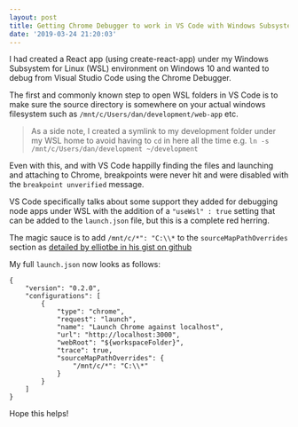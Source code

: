 ```yaml
---
layout: post
title: Getting Chrome Debugger to work in VS Code with Windows Subsystem for Linux
date: '2019-03-24 21:20:03'
---
```


I had created a React app (using create-react-app) under my Windows Subsystem for Linux (WSL) environment on Windows 10 and wanted to debug from Visual Studio Code using the Chrome Debugger.

The first and commonly known step to open WSL folders in VS Code is to make sure the source directory is somewhere on your actual windows filesystem such as `/mnt/c/Users/dan/development/web-app` etc.

> As a side note, I created a symlink to my development folder under my WSL home to avoid having to `cd` in here all the time e.g. `ln -s /mnt/c/Users/dan/development ~/development`

Even with this, and with VS Code happilly finding the files and launching and attaching to Chrome, breakpoints were never hit and were disabled with the `breakpoint unverified` message. 

VS Code specifically talks about some support they added for debugging node apps under WSL with the addition of a `"useWsl" : true` setting that can be added to the `launch.json` file, but this is a complete red herring.

The magic sauce is to add `/mnt/c/*": "C:\\*` to the `sourceMapPathOverrides` section as [detailed by elliotbe in his gist on github](https://gist.github.com/elliotbe/7d0106f98fd0b61215e0ae423ee01b180)

My full `launch.json` now looks as follows:

```
{
    "version": "0.2.0",
    "configurations": [
        {
            "type": "chrome",
            "request": "launch",
            "name": "Launch Chrome against localhost",
            "url": "http://localhost:3000",
            "webRoot": "${workspaceFolder}",
            "trace": true,
            "sourceMapPathOverrides": {
                "/mnt/c/*": "C:\\*"
            }
        }
    ]
}
```

Hope this helps!
